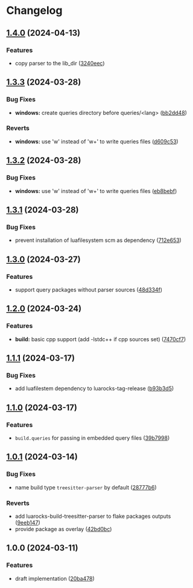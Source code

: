 # Changelog

## [1.4.0](https://github.com/nvim-neorocks/luarocks-build-treesitter-parser/compare/v1.3.3...v1.4.0) (2024-04-13)


### Features

* copy parser to the lib_dir ([3240eec](https://github.com/nvim-neorocks/luarocks-build-treesitter-parser/commit/3240eec5fc6ec7189dca03ed37565648207176a3))

## [1.3.3](https://github.com/nvim-neorocks/luarocks-build-treesitter-parser/compare/v1.3.2...v1.3.3) (2024-03-28)


### Bug Fixes

* **windows:** create queries directory before queries/&lt;lang&gt; ([bb2dd48](https://github.com/nvim-neorocks/luarocks-build-treesitter-parser/commit/bb2dd488004afb66c4ac8b5f51ca90aa690a6481))


### Reverts

* **windows:** use 'w' instead of 'w+' to write queries files ([d609c53](https://github.com/nvim-neorocks/luarocks-build-treesitter-parser/commit/d609c53fa158d817f2796c99e1cf0db8239e8a19))

## [1.3.2](https://github.com/nvim-neorocks/luarocks-build-treesitter-parser/compare/v1.3.1...v1.3.2) (2024-03-28)


### Bug Fixes

* **windows:** use 'w' instead of 'w+' to write queries files ([eb8bebf](https://github.com/nvim-neorocks/luarocks-build-treesitter-parser/commit/eb8bebf3109fe61ebb30e7e1716b0f7081098823))

## [1.3.1](https://github.com/nvim-neorocks/luarocks-build-treesitter-parser/compare/v1.3.0...v1.3.1) (2024-03-28)


### Bug Fixes

* prevent installation of luafilesystem scm as dependency ([712e653](https://github.com/nvim-neorocks/luarocks-build-treesitter-parser/commit/712e653f61de7cfaa77d19c13f7966c3ae01561b))

## [1.3.0](https://github.com/nvim-neorocks/luarocks-build-treesitter-parser/compare/v1.2.0...v1.3.0) (2024-03-27)


### Features

* support query packages without parser sources ([48d334f](https://github.com/nvim-neorocks/luarocks-build-treesitter-parser/commit/48d334fce9a92c2b50c946fc32d23ad5d6800f3c))

## [1.2.0](https://github.com/nvim-neorocks/luarocks-build-treesitter-parser/compare/v1.1.1...v1.2.0) (2024-03-24)


### Features

* **build:** basic cpp support (add -lstdc++ if cpp sources set) ([7470cf7](https://github.com/nvim-neorocks/luarocks-build-treesitter-parser/commit/7470cf767069aa38246cc5fa9030815986924470))

## [1.1.1](https://github.com/nvim-neorocks/luarocks-build-treesitter-parser/compare/v1.1.0...v1.1.1) (2024-03-17)


### Bug Fixes

* add luafilestem dependency to luarocks-tag-release ([b93b3d5](https://github.com/nvim-neorocks/luarocks-build-treesitter-parser/commit/b93b3d51f2acefe6f12853c4c321df6f93a6699b))

## [1.1.0](https://github.com/nvim-neorocks/luarocks-build-treesitter-parser/compare/v1.0.1...v1.1.0) (2024-03-17)


### Features

* `build.queries` for passing in embedded query files ([39b7998](https://github.com/nvim-neorocks/luarocks-build-treesitter-parser/commit/39b7998d51c2bc9356a21bd078ded16ac330483c))

## [1.0.1](https://github.com/nvim-neorocks/luarocks-build-treesitter-parser/compare/v1.0.0...v1.0.1) (2024-03-14)


### Bug Fixes

* name build type `treesitter-parser` by default ([28777b6](https://github.com/nvim-neorocks/luarocks-build-treesitter-parser/commit/28777b60c1eb7782b6b2869037778abd81c27d9d))


### Reverts

* add luarocks-build-treesitter-parser to flake packages outputs ([9eeb147](https://github.com/nvim-neorocks/luarocks-build-treesitter-parser/commit/9eeb147303089a42e1d9174f3ecfe7d39dffcbf0))
* provide package as overlay ([42bd0bc](https://github.com/nvim-neorocks/luarocks-build-treesitter-parser/commit/42bd0bcd904452755294745312dcdf95650e79f3))

## 1.0.0 (2024-03-11)


### Features

* draft implementation ([20ba478](https://github.com/nvim-neorocks/luarocks-build-treesitter-parser/commit/20ba47851715e679079296e211a816b30ec0de89))
